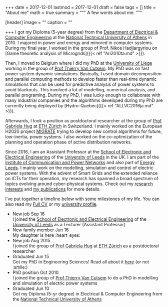 +++
date = 2017-12-01
lastmod = 2017-12-01
draft = false
tags = []
title = "About me"
math = true
summary = """
A few words about me.
"""

[header]
image = ""
caption = ""

+++
I got my Diploma (5-year degree) from the [Department of Electrical & Computer Engineering](https://www.ece.ntua.gr/en) at the <a href="http://www.ece.ntua.gr" target="_blank">National Technical University of Athens</a> in 2010. I majored in power and energy and minored in computer systems. During my final year, I worked in the group of Prof. Nikos Hadjiargyriou on [Game theoretic analysis of Microgrids]({{< ref "Ari2010ta.md" >}}).

Then, I moved to Belgium where I did my PhD at the [University of Liege](http://www.ulg.ac.be) working in the group of <a href="http://www.montefiore.ulg.ac.be/~vct" target="_blank">Prof Thierry Van Cutsem</a>. My PhD was on fast power system dynamic simulations. Basically, I used domain decomposition and parallel computing methods to develop faster than real-time dynamic simulations that can be used for predictive analysis of power systems to avoid blackouts. This involved a lot of modelling, numerical analysis, and parallel programing. During my PhD, I was lucky enough to collaborate with many industrial companies and the algorithms developed during my PhD are currently being deployed by [Hydro-Quebec]({{< ref "ALLVC2016ja.md" >}}).

Afterwards, I took a position as postdoctoral researcher at the group of <a href="http://www.psl.ee.ethz.ch/" target="_blank">Prof Gabriela Hug</a> at <a href="https://www.ethz.ch/en.html" target="_blank">ETH Zürich</a> in Switzerland. I mainly worked on the European H2020 project [MIGRATE](https://www.h2020-migrate.eu/) trying to develop new control algorithms for future, low-inertia, power systems. I also worked on the co-optimization of the planning and operation phase of active distribution networks.

Since 2016, I am an Assistant Professor at the <a href="https://engineering.leeds.ac.uk/electronic" target="_blank">School of Electronic and Electrical Engineering</a> of the <a href="https://www.leeds.ac.uk" target="_blank">University of Leeds</a> in the UK. I am part of the [Institute of Communication and Power Networks](https://engineering.leeds.ac.uk/info/201498/institute_of_communication_and_power_networks) and also part of [Energy Leeds](http://www.energy.leeds.ac.uk/). I mainly work on the modelling, simulation and control of electric power systems. With the advent of Smart Grids and the extended reliance on ICTs for their operation, my research has spanned a broad spectrum of topics evolving around cyber-physical systems. Check out my [research interests](/#projects) and [my publications](/publication/) for more details.

I've put together a timeline below with some milestones of my life. You can also read my [Full CV](/files/Petros_Aristidou_CV.pdf) or my [university profile](https://engineering.leeds.ac.uk/staff/878/Dr_Petros_Aristidou).

<ul class="timeline">
  <!-- Item 1 -->
  <li>
    <div class="direction-r">
      <div class="flag-wrapper">
        <span class="hexa"></span>
        <span class="flag">New job</span>
        <span class="time-wrapper"><span class="time">Sep 16</span></span>
      </div>
      <div class="desc">I joined the <a href="https://engineering.leeds.ac.uk/electronic" target="_blank">School of Electronic and Electrical Engineering</a> of the <a href="https://leeds.ac.uk" target="_blank">University of Leeds</a> as a Lecturer (Assistant Professor)</div>
    </div>
  </li>
  <!-- Item 2 -->
  <li>
    <div class="direction-l">
      <div class="flag-wrapper">
        <span class="hexa"></span>
        <span class="flag">New family member</span>
        <span class="time-wrapper"><span class="time">Jun 16</span></span>
      </div>
      <div class="desc">My daughter is here :heart_eyes:</div>
    </div>
  </li>
  <!-- Item 3 -->
  <li>
    <div class="direction-r">
      <div class="flag-wrapper">
        <span class="hexa"></span>
        <span class="flag">New job</span>
        <span class="time-wrapper"><span class="time">Aug 2015</span></span>
      </div>
      <div class="desc">I joined the group of <a href="http://www.psl.ee.ethz.ch/" target="_blank">Prof Gabriela Hug</a> at <a href="https://www.ethz.ch/en.html" target="_blank">ETH Zürich</a> as a postdoctoral researcher</div>
    </div>
  </li>
  <!-- Item 4 -->
  <li>
    <div class="direction-l">
      <div class="flag-wrapper">
        <span class="hexa"></span>
        <span class="flag">Graduated</span>
        <span class="time-wrapper"><span class="time">Jun 15</span></span>
      </div>
      <div class="desc">Got my PhD in Engineering Sciences! Read all about it <a href="../../publication/Ari2015ta/" target="_blank">here</a> (or not :smile:)</div>
    </div>
  </li>
  <!-- Item 5 -->
  <li>
    <div class="direction-r">
      <div class="flag-wrapper">
        <span class="hexa"></span>
        <span class="flag">PhD position</span>
        <span class="time-wrapper"><span class="time">Oct 2010</span></span>
      </div>
      <div class="desc">I joined the group of <a href="http://www.montefiore.ulg.ac.be/~vct" target="_blank">Prof Thierry Van Cutsem</a> to do a PhD in modelling and simulation of electric power systems</div>
    </div>
  </li>
  <!-- Item 6 -->
  <li>
    <div class="direction-l">
      <div class="flag-wrapper">
        <span class="hexa"></span>
        <span class="flag">Graduated</span>
        <span class="time-wrapper"><span class="time">Jun 10</span></span>
      </div>
      <div class="desc">Got my Diploma (5-yr degree) in Electrical & Computer Engineering from the <a href="http://www.ece.ntua.gr" target="_blank">National Technical University of Athens</a></div>
    </div>
  </li>
</ul>
